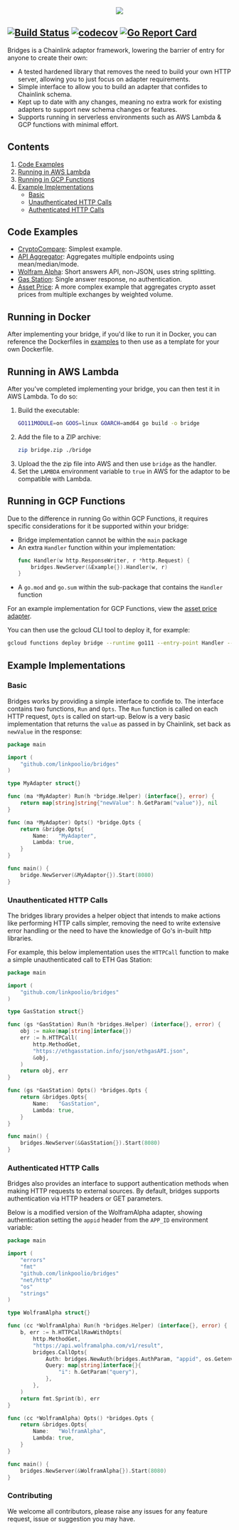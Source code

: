 <p align="center">
  <img src="https://s3.linkpool.io/images/bridgestype.png">
</p>

[![Build Status](https://travis-ci.org/linkpoolio/bridges.svg?branch=master)](https://travis-ci.org/linkpoolio/bridges)
[![codecov](https://codecov.io/gh/linkpoolio/bridges/branch/master/graph/badge.svg)](https://codecov.io/gh/linkpoolio/bridges)
[![Go Report Card](https://goreportcard.com/badge/github.com/linkpoolio/bridges)](https://goreportcard.com/report/github.com/linkpoolio/bridges)
-----------------------

Bridges is a Chainlink adaptor framework, lowering the barrier of entry for anyone to create their own:

- A tested hardened library that removes the need to build your own HTTP server, allowing you to just focus on 
adapter requirements.
- Simple interface to allow you to build an adapter that confides to Chainlink schema.
- Kept up to date with any changes, meaning no extra work for existing adapters to support new schema changes or 
features.
- Supports running in serverless environments such as AWS Lambda & GCP functions with minimal effort.

## Contents
1. [Code Examples](#code-examples)
2. [Running in AWS Lambda](#running-in-aws-lambda)
3. [Running in GCP Functions](#running-in-gcp-functions)
4. [Example Implementations](#example-implementations)
    - [Basic](#basic)
    - [Unauthenticated HTTP Calls](#unauthenticated-http-calls)
    - [Authenticated HTTP Calls](#authenticated-http-calls)

## Code Examples

- [CryptoCompare](examples/cryptocompare): Simplest example.
- [API Aggregator](examples/apiaggregator): Aggregates multiple endpoints using mean/median/mode. 
- [Wolfram Alpha](examples/wolframalpha): Short answers API, non-JSON, uses string splitting.
- [Gas Station](examples/gasstation): Single answer response, no authentication.
- [Asset Price](https://github.com/linkpoolio/asset-price-cl-ea): A more complex example that aggregates crypto asset 
prices from multiple exchanges by weighted volume. 

## Running in Docker
After implementing your bridge, if you'd like to run it in Docker, you can reference the Dockerfiles in 
[examples](examples/cryptocompare/Dockerfile) to then use as a template for your own Dockerfile.

## Running in AWS Lambda
After you've completed implementing your bridge, you can then test it in AWS Lambda. To do so:

1. Build the executable:
    ```bash
    GO111MODULE=on GOOS=linux GOARCH=amd64 go build -o bridge
    ```
2. Add the file to a ZIP archive:
    ```bash
    zip bridge.zip ./bridge
    ```
3. Upload the the zip file into AWS and then use `bridge` as the
handler.
4. Set the `LAMBDA` environment variable to `true` in AWS for
the adaptor to be compatible with Lambda.

## Running in GCP Functions
Due to the difference in running Go within GCP Functions, it requires specific considerations for it be supported 
within your bridge:
- Bridge implementation cannot be within the `main` package
- An extra `Handler` function within your implementation:
    ```go
    func Handler(w http.ResponseWriter, r *http.Request) {
        bridges.NewServer(&Example{}).Handler(w, r)
    }
    ```
- A `go.mod` and `go.sum` within the sub-package that contains the `Handler` function

For an example implementation for GCP Functions, view the 
[asset price adapter](https://github.com/linkpoolio/asset-price-cl-ea).

You can then use the gcloud CLI tool to deploy it, for example:
```bash
gcloud functions deploy bridge --runtime go111 --entry-point Handler --trigger-http
```

## Example Implementations

### Basic
Bridges works by providing a simple interface to confide to. The interface contains two functions, `Run` and `Opts`. 
The `Run` function is called on each HTTP request, `Opts` is called on start-up. Below is a very basic implementation 
that returns the `value` as passed in by Chainlink, set back as `newValue` in the response:

```go
package main

import (
	"github.com/linkpoolio/bridges"
)

type MyAdapter struct{}

func (ma *MyAdapter) Run(h *bridge.Helper) (interface{}, error) {
	return map[string]string{"newValue": h.GetParam("value")}, nil
}

func (ma *MyAdapter) Opts() *bridge.Opts {
	return &bridge.Opts{
		Name:   "MyAdapter",
		Lambda: true,
	}
}

func main() {
	bridge.NewServer(&MyAdaptor{}).Start(8080)
}
```

### Unauthenticated HTTP Calls
The bridges library provides a helper object that intends to make actions like performing HTTP calls simpler, removing 
the need to write extensive error handling or the need to have the knowledge of Go's in-built http libraries.

For example, this below implementation uses the `HTTPCall` function to make a simple unauthenticated call to ETH Gas 
Station:
```go
package main

import (
	"github.com/linkpoolio/bridges"
)

type GasStation struct{}

func (gs *GasStation) Run(h *bridges.Helper) (interface{}, error) {
	obj := make(map[string]interface{})
	err := h.HTTPCall(
		http.MethodGet,
		"https://ethgasstation.info/json/ethgasAPI.json",
		&obj,
	)
	return obj, err
}

func (gs *GasStation) Opts() *bridges.Opts {
	return &bridges.Opts{
		Name:   "GasStation",
		Lambda: true,
	}
}

func main() {
	bridges.NewServer(&GasStation{}).Start(8080)
}
```

### Authenticated HTTP Calls
Bridges also provides an interface to support authentication methods when making HTTP requests to external sources. By 
default, bridges supports authentication via HTTP headers or GET parameters.

Below is a modified version of the WolframAlpha adapter, showing authentication setting the `appid` header from the 
`APP_ID` environment variable:
```go
package main

import (
	"errors"
    "fmt"
	"github.com/linkpoolio/bridges"
	"net/http"
	"os"
	"strings"
)

type WolframAlpha struct{}

func (cc *WolframAlpha) Run(h *bridges.Helper) (interface{}, error) {
	b, err := h.HTTPCallRawWithOpts(
		http.MethodGet,
		"https://api.wolframalpha.com/v1/result",
		bridges.CallOpts{
			Auth: bridges.NewAuth(bridges.AuthParam, "appid", os.Getenv("APP_ID")),
			Query: map[string]interface{}{
				"i": h.GetParam("query"),
			},
		},
	)
	return fmt.Sprint(b), err
}

func (cc *WolframAlpha) Opts() *bridges.Opts {
	return &bridges.Opts{
		Name:   "WolframAlpha",
		Lambda: true,
	}
}

func main() {
	bridges.NewServer(&WolframAlpha{}).Start(8080)
}
```

### Contributing

We welcome all contributors, please raise any issues for any feature request, issue or suggestion you may have.
